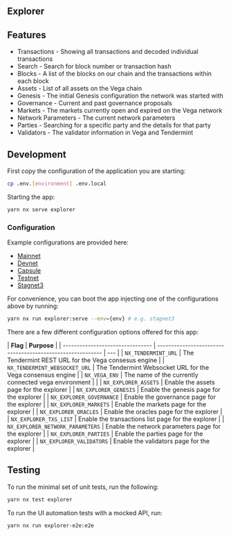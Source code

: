 ## Explorer

## Features

- Transactions - Showing all transactions and decoded individual transactions
- Search - Search for block number or transaction hash
- Blocks - A list of the blocks on our chain and the transactions within each block
- Assets - List of all assets on the Vega chain
- Genesis - The initial Genesis configuration the network was started with
- Governance - Current and past governance proposals
- Markets - The markets currently open and expired on the Vega network
- Network Parameters - The current network parameters
- Parties - Searching for a specific party and the details for that party
- Validators - The validator information in Vega and Tendermint

## Development

First copy the configuration of the application you are starting:

```bash
cp .env.[environment] .env.local
```

Starting the app:

```bash
yarn nx serve explorer
```

### Configuration

Example configurations are provided here:

- [Mainnet](./.env.mainnet)
- [Devnet](./.env.devnet)
- [Capsule](./.env.capsule)
- [Testnet](./.env.testnet)
- [Stagnet3](./.env.stagnet3)

For convenience, you can boot the app injecting one of the configurations above by running:

```bash
yarn nx run explorer:serve --env={env} # e.g. stagnet3
```

There are a few different configuration options offered for this app:

| **Flag**                         | **Purpose**                                                |
| -------------------------------- | ---------------------------------------------------------- | --- |
| `NX_TENDERMINT_URL`              | The Tendermint REST URL for the Vega consesus engine       |
| `NX_TENDERMINT_WEBSOCKET_URL`    | The Tendermint Websocket URL for the Vega consensus engine |
| `NX_VEGA_ENV`                    | The name of the currently connected vega environment       |     |
| `NX_EXPLORER_ASSETS`             | Enable the assets page for the explorer                    |
| `NX_EXPLORER_GENESIS`            | Enable the genesis page for the explorer                   |
| `NX_EXPLORER_GOVERNANCE`         | Enable the governance page for the explorer                |
| `NX_EXPLORER_MARKETS`            | Enable the markets page for the explorer                   |
| `NX_EXPLORER_ORACLES`            | Enable the oracles page for the explorer                   |
| `NX_EXPLORER_TXS_LIST`           | Enable the transactions list page for the explorer         |
| `NX_EXPLORER_NETWORK_PARAMETERS` | Enable the network parameters page for the explorer        |
| `NX_EXPLORER_PARTIES`            | Enable the parties page for the explorer                   |
| `NX_EXPLORER_VALIDATORS`         | Enable the validators page for the explorer                |

## Testing

To run the minimal set of unit tests, run the following:

```bash
yarn nx test explorer
```

To run the UI automation tests with a mocked API, run:

```bash
yarn nx run explorer-e2e:e2e
```

